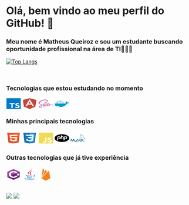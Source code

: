 # Olá, bem vindo ao meu perfil do GitHub! 👋
### Meu nome é Matheus Queiroz e sou um estudante buscando oportunidade profissional na área de TI👨🏽‍💻

[![Top Langs](https://github-readme-stats.vercel.app/api/top-langs/?username=Mats057&layout=compact&theme=github_dark)](https://github.com/Mats057?tab=repositories)

<div style="display: inline_block"><br>

  <h3>Tecnologias que estou estudando no momento</h3>
  <img align="center" alt="TypeScript" height="30" width="40" src="https://raw.githubusercontent.com/devicons/devicon/master/icons/typescript/typescript-plain.svg">
  <img align="center" alt="Angular" height="30" width="40" src="https://raw.githubusercontent.com/devicons/devicon/master/icons/angularjs/angularjs-plain.svg">
  <img align="center" alt="SCSS" height="30" width="40" src="https://raw.githubusercontent.com/devicons/devicon/master/icons/sass/sass-original.svg">
  <img align="center" alt="Docker" height="30" width="40" src="https://raw.githubusercontent.com/devicons/devicon/master/icons/docker/docker-plain.svg"><br>

  <h3>Minhas principais tecnologias</h3>
  <img align="center" alt="HTML" height="30" width="40" src="https://raw.githubusercontent.com/devicons/devicon/master/icons/html5/html5-original.svg">
  <img align="center" alt="CSS" height="30" width="40" src="https://raw.githubusercontent.com/devicons/devicon/master/icons/css3/css3-original.svg">
  <img align="center" alt="JavaScript" height="30" width="40" src="https://raw.githubusercontent.com/devicons/devicon/master/icons/javascript/javascript-plain.svg">
  <img align="center" alt="PHP" height="40" width="40" src="https://raw.githubusercontent.com/devicons/devicon/master/icons/php/php-plain.svg">
  <img align="center" alt="MySQL" height="40" width="40" src="https://raw.githubusercontent.com/devicons/devicon/master/icons/mysql/mysql-plain-wordmark.svg"><br>


  <h3>Outras tecnologias que já tive experiência</h3>
  <img align="center" alt="Csharp" height="30" width="40" src="https://raw.githubusercontent.com/devicons/devicon/master/icons/csharp/csharp-original.svg">
  <img align="center" alt="Java" height="30" width="40" src="https://raw.githubusercontent.com/devicons/devicon/master/icons/java/java-original.svg">
  <img align="center" alt="Firebase" height="40" width="40" src="https://raw.githubusercontent.com/devicons/devicon/master/icons/firebase/firebase-plain.svg"><br>
  

</div>

 ##
 
<div> 
    <a href="https://www.linkedin.com/in/matheus-queiroz-414ba7207/" target="_blank"><img src="https://img.shields.io/badge/-LinkedIn-%230077B5?style=for-the-badge&logo=linkedin&logoColor=white" target="_blank"></a> 
  <a href = "mailto:qzmatheus057@gmail.com"><img src="https://img.shields.io/badge/-Gmail-%23333?style=for-the-badge&logo=gmail&logoColor=white" target="_blank"></a>
  
</div>

